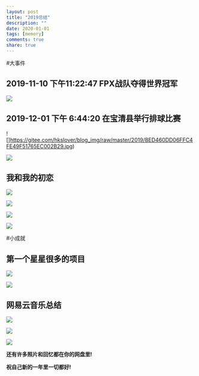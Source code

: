 ```yaml
---
layout: post
title: "2019总结"
description: ""
date: 2020-01-01
tags: [memory]
comments: true
share: true
---
```


#大事件

## 2019-11-10 下午11:22:47 FPX战队夺得世界冠军

![](https://gitee.com/hkslover/blog_img/raw/master/2019/62AE1DCFE73AB93A3BFADCF0AAADB28A.jpg)

## 2019-12-01 下午 6:44:20 在宝清县举行排球比赛

![]https://gitee.com/hkslover/blog_img/raw/master/2019/BED460DD06FFC4FE49F51765EC002B29.jpg)

![](https://gitee.com/hkslover/blog_img/raw/master/2019/19A0F59F017260D63B3196DC23AF6F41.jpg)

## 我和我的初恋

![](https://gitee.com/hkslover/blog_img/raw/master/2019/E75963EB0BABBC71148C524EC941CF16.jpg)

![](https://gitee.com/hkslover/blog_img/raw/master/2019/98F7BD0BEBE953F5A508C3E4C0A5D232.jpg)

![](https://gitee.com/hkslover/blog_img/raw/master/2019/126668DE1BE29B876F533501FAA79D31.jpg)

![](https://gitee.com/hkslover/blog_img/raw/master/2019/1D1ABB0A82B2B52D95B4EEF0E3AD9216.jpg)

#小成就

## 第一个星星很多的项目

![](https://gitee.com/hkslover/blog_img/raw/master/2019/%E6%B7%B1%E5%BA%A6%E6%88%AA%E5%9B%BE_%E9%80%89%E6%8B%A9%E5%8C%BA%E5%9F%9F_20200101210550.png)

![](https://gitee.com/hkslover/blog_img/raw/master/2019/%E6%B7%B1%E5%BA%A6%E6%88%AA%E5%9B%BE_%E9%80%89%E6%8B%A9%E5%8C%BA%E5%9F%9F_20200101210614.png)

## 网易云音乐总结

![](https://gitee.com/hkslover/blog_img/raw/master/2019/B3E0205FFB788D6E2F98FA8697AB02C1.jpg)

![](https://gitee.com/hkslover/blog_img/raw/master/2019/46D245F851FF399749DBB4CF2C895CA9.jpg)

![](https://gitee.com/hkslover/blog_img/raw/master/2019/8BD7243D79AF69B458C2C9E4B0B7C4DB.jpg)

**还有许多照片和回忆都在你的网盘里!**

**祝自己新的一年里一切都好!**
